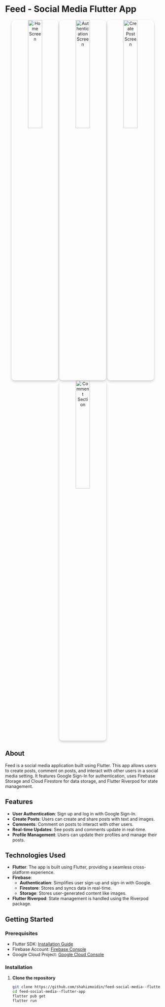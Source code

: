 # Feed - Social Media Flutter App

<div align="center">
<img src="https://github.com/user-attachments/assets/8f1dac7b-a8f3-4992-bb02-2200a9f13f1f" alt="Home Screen" style="width: 30%; border-radius: 10px; box-shadow: 0px 4px 8px rgba(0, 0, 0, 0.2);"/>
  <img src="https://github.com/user-attachments/assets/876385af-18fe-4a21-a70e-e918f8d38940" alt="Authentication Screen" style="width: 30%; border-radius: 10px; box-shadow: 0px 4px 8px rgba(0, 0, 0, 0.2);"/>
  <img src="https://github.com/user-attachments/assets/fb0840bc-39e6-4e93-babf-e73af649754e" alt="Create Post Screen" style="width: 30%; border-radius: 10px; box-shadow: 0px 4px 8px rgba(0, 0, 0, 0.2);"/>
  <img src="https://github.com/user-attachments/assets/cf5017c1-1f1b-4426-a96e-1844db383f0a" alt="Comment Section" style="width: 30%; border-radius: 10px; box-shadow: 0px 4px 8px rgba(0, 0, 0, 0.2);"/>
</div>

## About

Feed is a social media application built using Flutter. This app allows users to create posts, comment on posts, and interact with other users in a social media setting. It features Google Sign-In for authentication, uses Firebase Storage and Cloud Firestore for data storage, and Flutter Riverpod for state management.

## Features

- **User Authentication**: Sign up and log in with Google Sign-In.
- **Create Posts**: Users can create and share posts with text and images.
- **Comments**: Comment on posts to interact with other users.
- **Real-time Updates**: See posts and comments update in real-time.
- **Profile Management**: Users can update their profiles and manage their posts.

## Technologies Used

- **Flutter**: The app is built using Flutter, providing a seamless cross-platform experience.
- **Firebase**: 
  - **Authentication**: Simplifies user sign-up and sign-in with Google.
  - **Firestore**: Stores and syncs data in real-time.
  - **Storage**: Stores user-generated content like images.
- **Flutter Riverpod**: State management is handled using the Riverpod package.

## Getting Started

### Prerequisites

- Flutter SDK: [Installation Guide](https://flutter.dev/docs/get-started/install)
- Firebase Account: [Firebase Console](https://console.firebase.google.com/)
- Google Cloud Project: [Google Cloud Console](https://console.cloud.google.com/)

### Installation

1. **Clone the repository**
   ```bash
   git clone https://github.com/shahizmoidin/feed-social-media--flutter-app.git
   cd feed-social-media--flutter-app
   flutter pub get
   flutter run
